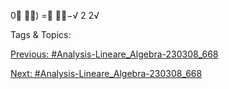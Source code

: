 0
) =
−√
2
2√

   Tags & Topics:
   

[Previous: #Analysis-Lineare_Algebra-230308_668](Analysis-Lineare_Algebra-230308_668.md)

[Next: #Analysis-Lineare_Algebra-230308_668](Analysis-Lineare_Algebra-230308_668.md)